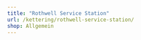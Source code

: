```yaml
---
title: "Rothwell Service Station"
url: /kettering/rothwell-service-station/
shop: Allgemein
---
```

